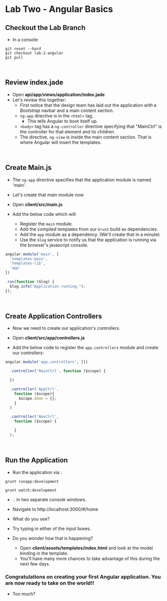 # Lab Two - Angular Basics

## Checkout the Lab Branch
- In a console:

```
git reset --hard
git checkout lab-2-angular
git pull
```
&nbsp;
## Review index.jade

- Open **api/app/views/application/index.jade**
- Let's review this together:
  - First notice that the design team has laid out the application with a *Bootstrap* navbar and a main content section.
  - `ng-app` directive is in the `<html>` tag.
    - This tells Angular to boot itself up.
  - `<body>` tag has a `ng-controller` directive specifying that "MainCtrl" is the controller for that element and its children.
  - The directive, `ng-view` is inside the main content section. That is where Angular will insert the templates.

&nbsp;
## Create Main.js

- The `ng-app` directive specifies that the application module is named 'main'.
- Let's create that main module now.
- Open **client/src/main.js**


- Add the below code which will:
  - Register the `main` module.
  - Add the compiled templates from our `Grunt` build as dependencies.
  - Add the `app` module as a dependency. (We'll create that in a minute)
  - Use the `$log` service to notify us that the application is running via the browser's javascript console.


```javascript
angular.module('main', [
  'templates-main',
  'templates-lib',
  'app'
])

.run(function ($log) {
  $log.info("Application running.");
});
```

&nbsp;
## Create Application Controllers

- Now we need to create our application's controllers.
- Open **client/src/app/controllers.js**

- Add the below code to register the `app.controllers` module and create our controllers:

```javascript
angular.module('app.controllers', [])

  .controller('MainCtrl', function ($scope) {

  })

  .controller('AppCtrl',
    function ($scope){
      $scope.demo = {};
    }
  )

  .controller('NavCtrl',
    function ($scope) {

    }
  );
```

&nbsp;
## Run the Application
- Run the application via :

```
grunt runapp:development
```

```
grunt watch:development
```

- .. in two separate console windows.

- Navigate to http://localhost:3000/#/home
- What do you see?
- Try typing in either of the input boxes.


- Do you wonder how that is happening?
  - Open **client/assets/templates/index.html** and look at the model binding in the template.
  - You'll have many more chances to take advantage of this during the next few days.


### Congratulations on creating your first Angular application. You are now ready to take on the world!!
- Too much?
